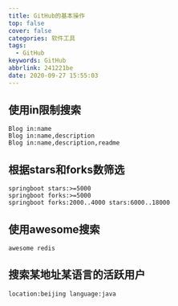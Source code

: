 ```yaml
---
title: GitHub的基本操作
top: false
cover: false
categories: 软件工具
tags:
  - GitHub
keywords: GitHub
abbrlink: 241221be
date: 2020-09-27 15:55:03
---
```


## 使用in限制搜索
```text
Blog in:name
Blog in:name,description
Blog in:name,description,readme
```

## 根据stars和forks数筛选
```text
springboot stars:>=5000
springboot forks:>=5000
springboot forks:2000..4000 stars:6000..18000
```

## 使用awesome搜索
```text
awesome redis
```

## 搜索某地址某语言的活跃用户
```text
location:beijing language:java
```
